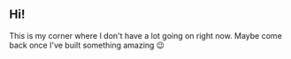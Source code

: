 ## Hi!

This is my corner where I don't have a lot going on right now. Maybe come back once I've built something amazing 😉
